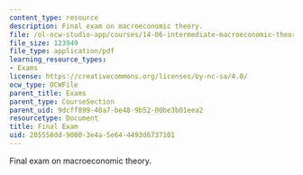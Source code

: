 ```yaml
---
content_type: resource
description: Final exam on macroeconomic theory.
file: /ol-ocw-studio-app/courses/14-06-intermediate-macroeconomic-theory-spring-2003/205558dd90003e4a5e644493d6737101_final.pdf
file_size: 123949
file_type: application/pdf
learning_resource_types:
- Exams
license: https://creativecommons.org/licenses/by-nc-sa/4.0/
ocw_type: OCWFile
parent_title: Exams
parent_type: CourseSection
parent_uid: 9dcff899-40a7-be48-9b52-00be3b01eea2
resourcetype: Document
title: Final Exam
uid: 205558dd-9000-3e4a-5e64-4493d6737101
---
```

Final exam on macroeconomic theory.